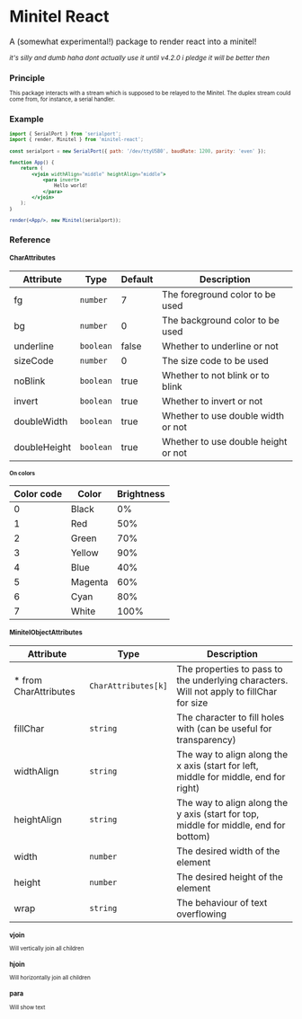 # Minitel React

A (somewhat experimental!) package to render react into a minitel!

<small>*it's silly and dumb haha dont actually use it until v4.2.0 i pledge it will be better then*<small>

## Principle

This package interacts with a stream which is supposed to be relayed to the Minitel. The duplex stream could come from, for instance, a serial handler.

## Example

```jsx
import { SerialPort } from 'serialport';
import { render, Minitel } from 'minitel-react';

const serialport = new SerialPort({ path: '/dev/ttyUSB0', baudRate: 1200, parity: 'even' });

function App() {
    return (
        <vjoin widthAlign="middle" heightAlign="middle">
            <para invert>
                Hello world!
            </para>
        </vjoin>
    );
}

render(<App/>, new Minitel(serialport));
```

## Reference

### CharAttributes

|Attribute   |Type     |Default|Description                        |
|------------|---------|-------|-----------------------------------|
|fg          |`number` |7      |The foreground color to be used    |
|bg          |`number` |0      |The background color to be used    |
|underline   |`boolean`|false  |Whether to underline or not        |
|sizeCode    |`number` |0      |The size code to be used           |
|noBlink     |`boolean`|true   |Whether to not blink or to blink   |
|invert      |`boolean`|true   |Whether to invert or not           |
|doubleWidth |`boolean`|true   |Whether to use double width or not |
|doubleHeight|`boolean`|true   |Whether to use double height or not|

#### On colors
|Color code|Color  |Brightness|
|----------|-------|----------|
|0         |Black  |0%        |
|1         |Red    |50%       |
|2         |Green  |70%       |
|3         |Yellow |90%       |
|4         |Blue   |40%       |
|5         |Magenta|60%       |
|6         |Cyan   |80%       |
|7         |White  |100%      |

### MinitelObjectAttributes
|Attribute            |Type                  |Description                                                                             |
|---------------------|----------------------|----------------------------------------------------------------------------------------|
|* from CharAttributes|`CharAttributes[k]`   |The properties to pass to the underlying characters. Will not apply to fillChar for size|
|fillChar             |`string`              |The character to fill holes with (can be useful for transparency)                       |
|widthAlign           |`string`              |The way to align along the x axis (start for left, middle for middle, end for right)    |
|heightAlign          |`string`              |The way to align along the y axis (start for top, middle for middle, end for bottom)    |
|width                |`number`              |The desired width of the element                                                        |
|height               |`number`              |The desired height of the element                                                       |
|wrap                 |`string`              |The behaviour of text overflowing                                                       |


### vjoin
Will vertically join all children

### hjoin
Will horizontally join all children

### para
Will show text
